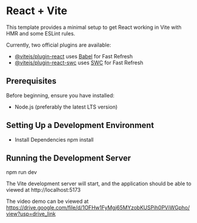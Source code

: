 # React + Vite

This template provides a minimal setup to get React working in Vite with HMR and some ESLint rules.

Currently, two official plugins are available:

- [@vitejs/plugin-react](https://github.com/vitejs/vite-plugin-react/blob/main/packages/plugin-react/README.md) uses [Babel](https://babeljs.io/) for Fast Refresh
- [@vitejs/plugin-react-swc](https://github.com/vitejs/vite-plugin-react-swc) uses [SWC](https://swc.rs/) for Fast Refresh

## Prerequisites
Before beginning, ensure you have installed:

- Node.js (preferably the latest LTS version)

## Setting Up a Development Environment
- Install Dependencies
npm install

## Running the Development Server
npm run dev

The Vite development server will start, and the application should be able to viewed at http://localhost:5173

The video demo can be viewed at https://drive.google.com/file/d/1OFHw1FyMgj65MYzobKUSPih0PViWGpho/view?usp=drive_link
